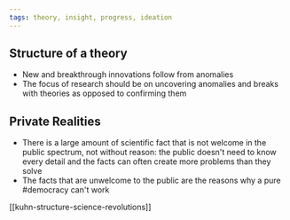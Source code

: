 ```yaml
---
tags: theory, insight, progress, ideation
---
```


## Structure of a theory

- New and breakthrough innovations follow from anomalies
- The focus of research should be on uncovering anomalies and breaks with
  theories as opposed to confirming them

## Private Realities

- There is a large amount of scientific fact that is not welcome in the public
  spectrum, not without reason: the public doesn't need to know every detail and
  the facts can often create more problems than they solve
- The facts that are unwelcome to the public are the reasons why a pure
  #democracy can't work

[[kuhn-structure-science-revolutions]]
